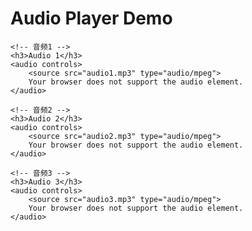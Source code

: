 <!DOCTYPE html>
<html lang="en">
<head>
    <meta charset="UTF-8">
    <meta name="viewport" content="width=device-width, initial-scale=1.0">
    <title>Audio Player</title>
</head>
<body>
    <h1>Audio Player Demo</h1>

    <!-- 音频1 -->
    <h3>Audio 1</h3>
    <audio controls>
        <source src="audio1.mp3" type="audio/mpeg">
        Your browser does not support the audio element.
    </audio>

    <!-- 音频2 -->
    <h3>Audio 2</h3>
    <audio controls>
        <source src="audio2.mp3" type="audio/mpeg">
        Your browser does not support the audio element.
    </audio>

    <!-- 音频3 -->
    <h3>Audio 3</h3>
    <audio controls>
        <source src="audio3.mp3" type="audio/mpeg">
        Your browser does not support the audio element.
    </audio>

</body>
</html>
